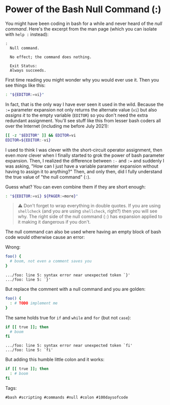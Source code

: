 # Power of the Bash Null Command (:)

You might have been coding in bash for a while and never heard of the
*null command*. Here's the excerpt from the man page (which you can
isolate with `help :` instead):

    :
      Null command.

      No effect; the command does nothing.

      Exit Status:
      Always succeeds.

First time reading you might wonder why you would ever use it. Then you
see things like this:


```bash
: "${EDITOR:=vi}"
```

In fact, that is the only way I have ever seen it used in the wild.
Because the `:=` parameter expansion not only returns the alternate
value (`vi`) but also *assigns it* to the empty variable (`EDITOR`) so you
don't need the extra redundant assignment. You'll see stuff like this
from lesser bash coders all over the Internet (including me before
July 2021):

```bash
[[ -z "$EDITOR" ]] && EDITOR=vi
EDITOR=${EDITOR:-vi}
```

I used to think I was clever with the short-circuit operator assignment,
then even *more* clever when I finally started to grok the power of bash
parameter expansion. Then, I realized the difference between `:-` and
`:=` and suddenly I was asking, "How can I just have a variable
parameter expansion without having to assign it to anything?" Then, and
only then, did I fully understand the true value of "the null command"
(`:`).

Guess what? You can even combine them if they are short enough:

```bash
: "${EDITOR:=vi} ${PAGER:=more}"
```

> ⚠️
> Don't forget to wrap everything in double quotes. If you are using
> `shellcheck` (and you are using `shellcheck`, right?) then you will
> see why. The right side of the null command (`:`) has expansion
> applied to it making it dangerous if you don't.

The null command can also be used where having an empty block of bash
code would otherwise cause an error:

Wrong:

```bash
foo() {
  # boom, not even a comment saves you
}
```

```
.../foo: line 5: syntax error near unexpected token `}'
.../foo: line 5: `}'
```

But replace the comment with a null command and you are golden:

```bash
foo() {
  : # TODO implement me
}
```

The same holds true for `if` and `while` and `for` (but not `case`):

```bash
if [[ true ]]; then
  # boom
fi
```

```
.../foo: line 5: syntax error near unexpected token `fi'
.../foo: line 5: `fi'
```

But adding this humble little colon and it works:

```bash
if [[ true ]]; then
  : # boom
fi
```

Tags:

    #bash #scripting #commands #null #colon #100daysofcode
